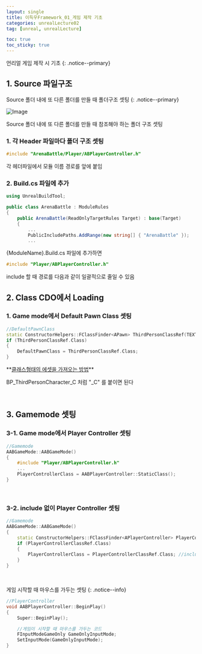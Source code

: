 ```yaml
---
layout: single
title: 이득우Framework_01_게임 제작 기초
categories: unrealLecture02
tag: [unreal, unrealLecture]

toc: true
toc_sticky: true
---
```

언리얼 게임 제작 시 기초
{: .notice--primary} 

## 1. Source 파일구조

Source 폴더 내에 또 다른 폴더를 만들 때 폴더구조 셋팅
{: .notice--primary}

![Image](https://github.com/user-attachments/assets/366a7a99-598a-45d0-b723-e012c26ff48e)

Source 폴더 내에 또 다른 폴더를 만들 때 참조해야 하는 폴더 구조 셋팅

### 1. 각 Header 파일마다 폴더 구조 셋팅
```cpp
#include "ArenaBattle/Player/ABPlayerController.h"
```
각 헤더파일에서 모듈 이름 경로를 앞에 붙임
   
### 2. Build.cs 파일에 추가
```c#
using UnrealBuildTool;

public class ArenaBattle : ModuleRules
{
	public ArenaBattle(ReadOnlyTargetRules Target) : base(Target)
	{
		...
		PublicIncludePaths.AddRange(new string[] { "ArenaBattle" });
		...
```
{ModuleName}.Build.cs 파일에 추가하면
```cpp
#include "Player/ABPlayerController.h"
```
include 할 때 경로를 다음과 같이 일괄적으로 줄일 수 있음
   
   
## 2.  Class CDO에서 Loading

### 1. Game mode에서 Default Pawn Class 셋팅
```cpp
//DefaultPawnClass
static ConstructorHelpers::FClassFinder<APawn> ThirdPersonClassRef(TEXT("/Game/ThirdPerson/Blueprints/BP_ThirdPersonCharacter.BP_ThirdPersonCharacter_C"));
if (ThirdPersonClassRef.Class)
{
	DefaultPawnClass = ThirdPersonClassRef.Class;
}
```
<div class="notice--info" markdown="1">
**<u>클래스형태의 에셋을 가져오는 방법</u>** 

BP_ThirdPersonCharacter_C 처럼 "\_C" 를 붙이면 된다
</div>
   
   

## 3. Gamemode 셋팅
### 3-1. Game mode에서 Player Controller 셋팅
```cpp
//Gamemode
AABGameMode::AABGameMode()
{
	#include "Player/ABPlayerController.h"
	...
	PlayerControllerClass = AABPlayerController::StaticClass();
}
```
   
### 3-2. include 없이 Player Controller 셋팅
```cpp
//Gamemode
AABGameMode::AABGameMode()
{
	static ConstructorHelpers::FClassFinder<APlayerController> PlayerControllerClassRef(TEXT("/Script/ArenaBattle.ABPlayerController"));
	if (PlayerControllerClassRef.Class)
	{
		PlayerControllerClass = PlayerControllerClassRef.Class;	//include를 사용하지 않고도 불러올 수 있다.
	}
}
```
   
   

게임 시작할 때 마우스를 가두는 셋팅
{: .notice--info}

```cpp
//PlayerController
void AABPlayerController::BeginPlay()
{
	Super::BeginPlay();

	//게임이 시작할 때 마우스를 가두는 코드
	FInputModeGameOnly GameOnlyInputMode;
	SetInputMode(GameOnlyInputMode);
}
```
